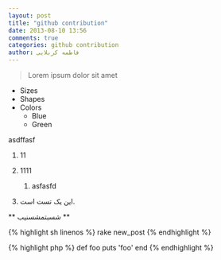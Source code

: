 ```yaml
---
layout: post
title: "github contribution"
date: 2013-08-10 13:56
comments: true
categories: github contribution
author: فاطمه کربلایی
---
```


> Lorem ipsum
> dolor sit amet


* Sizes
* Shapes
* Colors
	* Blue
	* Green

asdffasf

1. 11
1. 1111
	1. asfasfd

1. این یک تست است.

** شسبتمشسنیب **

{% highlight sh linenos %}
rake new_post
{% endhighlight %}

{% highlight php %}
def foo
  puts 'foo'
end
{% endhighlight %}
